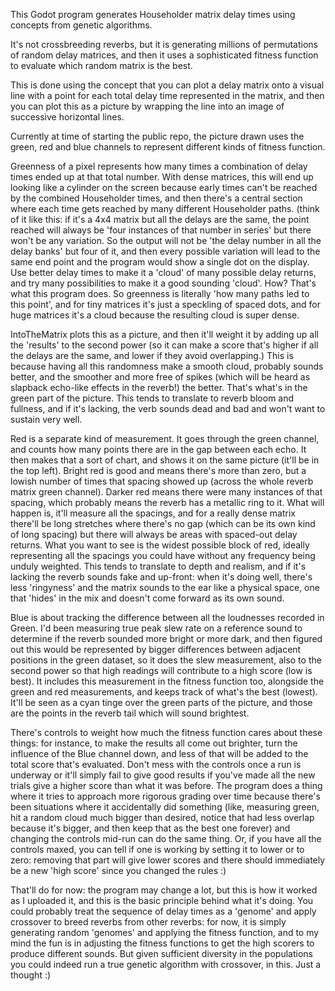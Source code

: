 This Godot program generates Householder matrix delay times using concepts from genetic algorithms.

It's not crossbreeding reverbs, but it is generating millions of permutations of random delay matrices, and then it uses a sophisticated fitness function to evaluate which random matrix is the best.

This is done using the concept that you can plot a delay matrix onto a visual line with a point for each total delay time represented in the matrix, and then you can plot this as a picture by wrapping the line into an image of successive horizontal lines.

Currently at time of starting the public repo, the picture drawn uses the green, red and blue channels to represent different kinds of fitness function.

Greenness of a pixel represents how many times a combination of delay times ended up at that total number. With dense matrices, this will end up looking like a cylinder on the screen because early times can't be reached by the combined Householder times, and then there's a central section where each time gets reached by many different Householder paths. (think of it like this: if it's a 4x4 matrix but all the delays are the same, the point reached will always be 'four instances of that number in series' but there won't be any variation. So the output will not be 'the delay number in all the delay banks' but four of it, and then every possible variation will lead to the same end point and the program would show a single dot on the display. Use better delay times to make it a 'cloud' of many possible delay returns, and try many possibilities to make it a good sounding 'cloud'. How? That's what this program does. So greenness is literally 'how many paths led to this point', and for tiny matrices it's just a speckling of spaced dots, and for huge matrices it's a cloud because the resulting cloud is super dense.

IntoTheMatrix plots this as a picture, and then it'll weight it by adding up all the 'results' to the second power (so it can make a score that's higher if all the delays are the same, and lower if they avoid overlapping.) This is because having all this randomness make a smooth cloud, probably sounds better, and the smoother and more free of spikes (which will be heard as slapback echo-like effects in the reverb!) the better. That's what's in the green part of the picture. This tends to translate to reverb bloom and fullness, and if it's lacking, the verb sounds dead and bad and won't want to sustain very well.

Red is a separate kind of measurement. It goes through the green channel, and counts how many points there are in the gap between each echo. It then makes that a sort of chart, and shows it on the same picture (it'll be in the top left). Bright red is good and means there's more than zero, but a lowish number of times that spacing showed up (across the whole reverb matrix green channel). Darker red means there were many instances of that spacing, which probably means the reverb has a metallic ring to it. What will happen is, it'll measure all the spacings, and for a really dense matrix there'll be long stretches where there's no gap (which can be its own kind of long spacing) but there will always be areas with spaced-out delay returns. What you want to see is the widest possible block of red, ideally representing all the spacings you could have without any frequency being unduly weighted. This tends to translate to depth and realism, and if it's lacking the reverb sounds fake and up-front: when it's doing well, there's less 'ringyness' and the matrix sounds to the ear like a physical space, one that 'hides' in the mix and doesn't come forward as its own sound.

Blue is about tracking the difference between all the loudnesses recorded in Green. I'd been measuring true peak slew rate on a reference sound to determine if the reverb sounded more bright or more dark, and then figured out this would be represented by bigger differences between adjacent positions in the green dataset, so it does the slew measurement, also to the second power so that high readings will contribute to a high score (low is best). It includes this measurement in the fitness function too, alongside the green and red measurements, and keeps track of what's the best (lowest). It'll be seen as a cyan tinge over the green parts of the picture, and those are the points in the reverb tail which will sound brightest.

There's controls to weight how much the fitness function cares about these things: for instance, to make the results all come out brighter, turn the influence of the Blue channel down, and less of that will be added to the total score that's evaluated. Don't mess with the controls once a run is underway or it'll simply fail to give good results if you've made all the new trials give a higher score than what it was before. The program does a thing where it tries to approach more rigorous grading over time because there's been situations where it accidentally did something (like, measuring green, hit a random cloud much bigger than desired, notice that had less overlap because it's bigger, and then keep that as the best one forever) and changing the controls mid-run can do the same thing. Or, if you have all the controls maxed, you can tell if one is working by setting it to lower or to zero: removing that part will give lower scores and there should immediately be a new 'high score' since you changed the rules :)

That'll do for now: the program may change a lot, but this is how it worked as I uploaded it, and this is the basic principle behind what it's doing. You could probably treat the sequence of delay times as a 'genome' and apply crossover to breed reverbs from other reverbs: for now, it is simply generating random 'genomes' and applying the fitness function, and to my mind the fun is in adjusting the fitness functions to get the high scorers to produce different sounds. But given sufficient diversity in the populations you could indeed run a true genetic algorithm with crossover, in this. Just a thought :)
